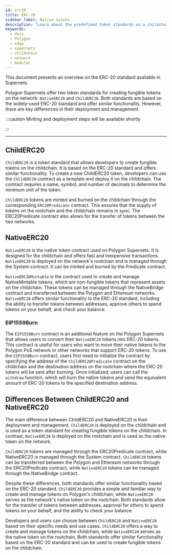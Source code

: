 ```yaml
---
id: erc20
title: ERC-20
sidebar_label: Native assets
description: "Learn about the predefined token standards on a childchain."
keywords:
  - docs
  - Polygon
  - edge
  - supernets
  - childchain
  - network
  - modular
---
```


This document presents an overview on the ERC-20 standard available in Supernets.

Polygon Supernets offer two token standards for creating fungible tokens on the network: `NativeERC20` and `ChildERC20`. Both standards are based on the widely-used ERC-20 standard and offer similar functionality. However, there are key differences in their deployment and management.

:::caution Minting and deployment steps will be available shortly

:::

---

## ChildERC20

`ChildERC20` is a token standard that allows developers to create fungible tokens on the childchain. It is based on the ERC-20 standard and offers similar functionality. To create a new ChildERC20 token, developers can use the `ChildERC20` contract as a template and deploy it on the childchain. The contract requires a name, symbol, and number of decimals to determine the minimum unit of the token.

`ChildERC20` tokens are minted and burned on the childchain through the corresponding `ERC20Predicate` contract. This ensures that the supply of tokens on the rootchain and the childchain remains in sync. The ERC20Predicate contract also allows for the transfer of tokens between the two networks.

## NativeERC20

`NativeERC20` is the native token contract used on Polygon Supernets. It is designed for the childchain and offers fast and inexpensive transactions. `NativeERC20` is deployed on the network's rootchain and is managed through the System contract. It can be minted and burned by the Predicate contract.

`NativeERC20Mintable` is the contract used to create and manage NativeMintable tokens, which are non-fungible tokens that represent assets on the childchain. These tokens can be managed through the NativeBridge contract and transferred between the Polygon and Ethereum networks. `NativeERC20` offers similar functionality to the ERC-20 standard, including the ability to transfer tokens between addresses, approve others to spend tokens on your behalf, and check your balance.

### EIP1559Burn

The `EIP1559Burn` contract is an additional feature on the Polygon Supernets that allows users to convert their `NativeERC20` tokens into ERC-20 tokens. This contract is useful for users who want to move their native tokens to the Polygon PoS network or other networks that support ERC-20 tokens. To use the `EIP1559Burn` contract, users first need to initialize the contract by specifying the address of the `ChildERC20Predicate` contract on the childchain and the destination address on the rootchain where the ERC-20 tokens will be sent after burning. Once initialized, users can call the `withdraw` function, which will burn the native tokens and send the equivalent amount of ERC-20 tokens to the specified destination address.

## Differences Between ChildERC20 and NativeERC20

The main difference between ChildERC20 and NativeERC20 is their deployment and management. `ChildERC20` is deployed on the childchain and is used as a token standard for creating fungible tokens on the childchain. In contrast, `NativeERC20` is deployed on the rootchain and is used as the native token on the network.

`ChildERC20` tokens are managed through the ERC20Predicate contract, while NativeERC20 is managed through the System contract. `ChildERC20` tokens can be transferred between the Polygon and Ethereum networks through the ERC20Predicate contract, while `NativeERC20` tokens can be managed through the NativeBridge contract.

Despite these differences, both standards offer similar functionality based on the ERC-20 standard. `ChildERC20` provides a simple and familiar way to create and manage tokens on Polygon's childchain, while `NativeERC20` serves as the network's native token on the rootchain. Both standards allow for the transfer of tokens between addresses, approval for others to spend tokens on your behalf, and the ability to check your balance.

Developers and users can choose between `ChildERC20` and `NativeERC20` based on their specific needs and use cases. `ChildERC20` offers a way to create and manage tokens on the childchain, while `NativeERC20` serves as the native token on the rootchain. Both standards offer similar functionality based on the ERC-20 standard and can be used to create fungible tokens on the childchain.
